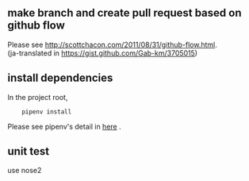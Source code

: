 

## make branch and create pull request based on github flow

Please see http://scottchacon.com/2011/08/31/github-flow.html.  
(ja-translated in https://gist.github.com/Gab-km/3705015)

## install dependencies

In the project root,  
 
        pipenv install

Please see pipenv's detail in [here](https://pipenv.readthedocs.io/en/latest/basics/#example-pipenv-workflow) .

## unit test

use nose2

